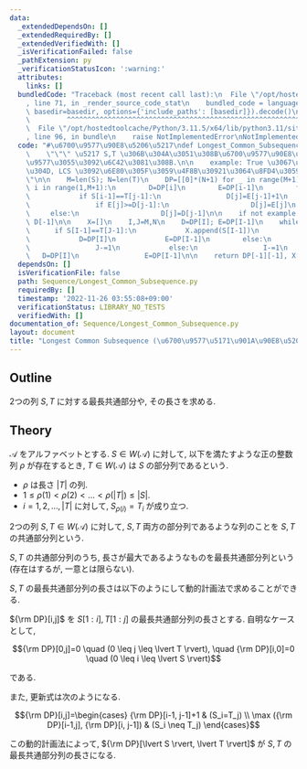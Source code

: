 ```yaml
---
data:
  _extendedDependsOn: []
  _extendedRequiredBy: []
  _extendedVerifiedWith: []
  _isVerificationFailed: false
  _pathExtension: py
  _verificationStatusIcon: ':warning:'
  attributes:
    links: []
  bundledCode: "Traceback (most recent call last):\n  File \"/opt/hostedtoolcache/Python/3.11.5/x64/lib/python3.11/site-packages/onlinejudge_verify/documentation/build.py\"\
    , line 71, in _render_source_code_stat\n    bundled_code = language.bundle(stat.path,\
    \ basedir=basedir, options={'include_paths': [basedir]}).decode()\n          \
    \         ^^^^^^^^^^^^^^^^^^^^^^^^^^^^^^^^^^^^^^^^^^^^^^^^^^^^^^^^^^^^^^^^^^^^^^^^^^^^^^^^^\n\
    \  File \"/opt/hostedtoolcache/Python/3.11.5/x64/lib/python3.11/site-packages/onlinejudge_verify/languages/python.py\"\
    , line 96, in bundle\n    raise NotImplementedError\nNotImplementedError\n"
  code: "#\u6700\u9577\u90E8\u5206\u5217\ndef Longest_Common_Subsequence(S, T, example=False):\n\
    \    \"\"\" \u5217 S,T \u306B\u304A\u3051\u308B\u6700\u9577\u90E8\u5206\u5217\u306E\
    \u9577\u3055\u3092\u6C42\u3081\u308B.\n\n    example: True \u3067\u3042\u308B\u3068\
    \u304D, LCS \u3092\u6E80\u305F\u3059\u4F8B\u30921\u3064\u8FD4\u3059.\n    \"\"\
    \"\n\n    M=len(S); N=len(T)\n    DP=[[0]*(N+1) for _ in range(M+1)]\n\n    for\
    \ i in range(1,M+1):\n        D=DP[i]\n        E=DP[i-1]\n        for j in range(1,N+1):\n\
    \            if S[i-1]==T[j-1]:\n                D[j]=E[j-1]+1\n            else:\n\
    \                if E[j]>=D[j-1]:\n                    D[j]=E[j]\n           \
    \     else:\n                    D[j]=D[j-1]\n\n    if not example:\n        return\
    \ D[-1]\n\n    X=[]\n    I,J=M,N\n    D=DP[I]; E=DP[I-1]\n    while D[J]:\n  \
    \      if S[I-1]==T[J-1]:\n            X.append(S[I-1])\n            I-=1; J-=1\n\
    \            D=DP[I]\n            E=DP[I-1]\n        else:\n            if D[J]==D[J-1]:\n\
    \                J-=1\n            else:\n                I-=1\n             \
    \   D=DP[I]\n                E=DP[I-1]\n\n    return DP[-1][-1], X[::-1]\n"
  dependsOn: []
  isVerificationFile: false
  path: Sequence/Longest_Common_Subsequence.py
  requiredBy: []
  timestamp: '2022-11-26 03:55:08+09:00'
  verificationStatus: LIBRARY_NO_TESTS
  verifiedWith: []
documentation_of: Sequence/Longest_Common_Subsequence.py
layout: document
title: "Longest Common Subsequence (\u6700\u9577\u5171\u901A\u90E8\u5206\u5217)"
---
```


## Outline

2つの列 $S,T$ に対する最長共通部分や, その長さを求める.

## Theory

$\mathcal{A}$ をアルファベットとする. $S \in W(\mathcal{A})$ に対して, 以下を満たすような正の整数列 $\rho$ が存在するとき, $T \in W(\mathcal{A})$ は $S$ の部分列であるという.

* $\rho$ は長さ $\lvert T \rvert$ の列.
* $1 \leq \rho(1) \lt \rho(2) \lt \dots \lt \rho(\lvert T \rvert) \leq \lvert S \rvert$.
* $i=1,2, \dots, \lvert T \rvert$ に対して, $S_{\rho(i)}=T_i$ が成り立つ.

2つの列 $S,T \in W(\mathcal{A})$ に対して, $S,T$ 両方の部分列であるような列のことを $S,T$ の共通部分列という.

$S,T$ の共通部分列のうち, 長さが最大であるようなものを最長共通部分列という (存在はするが, 一意とは限らない).

$S,T$ の最長共通部分列の長さは以下のようにして動的計画法で求めることができる.

${\rm DP}[i,j]$ を $S[1:i], T[1:j]$ の最長共通部分列の長さとする. 自明なケースとして,

$${\rm DP}[0,j]=0 \quad (0 \leq j \leq \lvert T \rvert), \quad {\rm DP}[i,0]=0 \quad (0 \leq i \leq \lvert S \rvert)$$

である.

また, 更新式は次のようになる.

$${\rm DP}[i,j]=\begin{cases} {\rm DP}[i-1, j-1]+1 & (S_i=T_j) \\ \max ({\rm DP}[i-1,j], {\rm DP}[i, j-1]) & (S_i \neq T_j) \end{cases}$$

この動的計画法によって, ${\rm DP}[\lvert S \rvert, \lvert T \rvert]$ が $S,T$ の最長共通部分列の長さになる.
